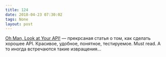 ```yaml
---
title: 124
date: 2018-04-23 07:30:02
tags: None
layout: post
---
```


[Oh Man, Look at Your API!](https://medium.com/pixelpoint/oh-man-look-at-your-api-22f330ab80d5) — прекрсаная статья о том, как сделать хорошее API. Красивое, удобное, понятное, тестируемое. Must read. А то иногда встречаются такие извращения...
